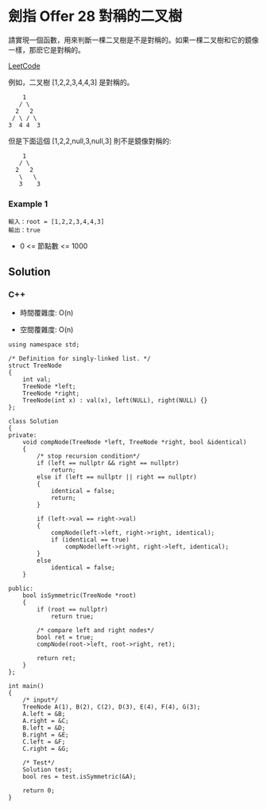 # 劍指 Offer 28 對稱的二叉樹

請實現一個函數，用來判斷一棵二叉樹是不是對稱的。如果一棵二叉樹和它的鏡像一樣，那麽它是對稱的。

[LeetCode](https://leetcode-cn.com/problems/dui-cheng-de-er-cha-shu-lcof/)

例如，二叉樹 [1,2,2,3,4,4,3] 是對稱的。
 
```
    1
   / \
  2   2
 / \ / \
3  4 4  3
```
但是下面這個 [1,2,2,null,3,null,3] 則不是鏡像對稱的:

```
    1
   / \
  2   2
   \   \
   3    3
```

### Example 1

```
輸入：root = [1,2,2,3,4,4,3]
輸出：true
```


* 0 <= 節點數 <= 1000

## Solution  


### C++

* 時間覆雜度: O(n) 

* 空間覆雜度: O(n) 


```
using namespace std;

/* Definition for singly-linked list. */
struct TreeNode
{
    int val;
    TreeNode *left;
    TreeNode *right;
    TreeNode(int x) : val(x), left(NULL), right(NULL) {}
};

class Solution
{
private:
    void compNode(TreeNode *left, TreeNode *right, bool &identical)
    {
        /* stop recursion condition*/
        if (left == nullptr && right == nullptr)
            return;
        else if (left == nullptr || right == nullptr)
        {
            identical = false;
            return;
        }

        if (left->val == right->val)
        {
            compNode(left->left, right->right, identical);
            if (identical == true)
                compNode(left->right, right->left, identical);
        }
        else
            identical = false;
    }

public:
    bool isSymmetric(TreeNode *root)
    {
        if (root == nullptr)
            return true;

        /* compare left and right nodes*/
        bool ret = true;
        compNode(root->left, root->right, ret);

        return ret;
    }
};

int main()
{
    /* input*/
    TreeNode A(1), B(2), C(2), D(3), E(4), F(4), G(3);
    A.left = &B;
    A.right = &C;
    B.left = &D;
    B.right = &E;
    C.left = &F;
    C.right = &G;

    /* Test*/
    Solution test;
    bool res = test.isSymmetric(&A);

    return 0;
}
```